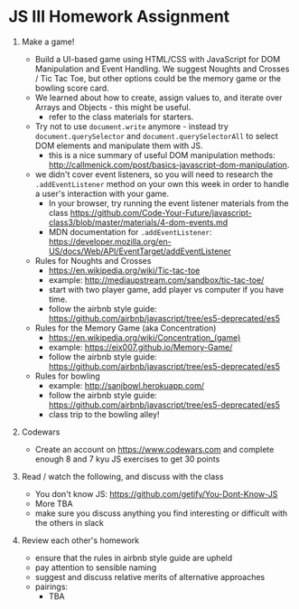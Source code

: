 # JS III Homework Assignment

1. Make a game!
	* Build a UI-based game using HTML/CSS with JavaScript for DOM Manipulation and Event Handling. We suggest Noughts and Crosses / Tic Tac Toe, but other options could be the memory game or the bowling score card.
	* We learned about how to create, assign values to, and iterate over Arrays and Objects - this might be useful.
		- refer to the class materials for starters.
	* Try not to use `document.write` anymore - instead try `document.querySelector` and `document.querySelectorAll` to select DOM elements and manipulate them with JS.
		- this is a nice summary of useful DOM manipulation methods: http://callmenick.com/post/basics-javascript-dom-manipulation.
	* we didn't cover event listeners, so you will need to research the `.addEventListener` method on your own this week in order to handle a user's interaction with your game.
		- In your browser, try running the event listener materials from the class https://github.com/Code-Your-Future/javascript-class3/blob/master/materials/4-dom-events.md
		- MDN documentation for `.addEventListener`: https://developer.mozilla.org/en-US/docs/Web/API/EventTarget/addEventListener
	- Rules for Noughts and Crosses
	  - https://en.wikipedia.org/wiki/Tic-tac-toe
	  - example: http://mediaupstream.com/sandbox/tic-tac-toe/
	  - start with two player game, add player vs computer if you have time.
	  - follow the airbnb style guide: https://github.com/airbnb/javascript/tree/es5-deprecated/es5
	- Rules for the Memory Game (aka Concentration)
	  - https://en.wikipedia.org/wiki/Concentration_(game)
	  - example: https://eix007.github.io/Memory-Game/
	  - follow the airbnb style guide: https://github.com/airbnb/javascript/tree/es5-deprecated/es5
	- Rules for bowling
	  - example: http://sanjbowl.herokuapp.com/
	  - follow the airbnb style guide: https://github.com/airbnb/javascript/tree/es5-deprecated/es5
	  - class trip to the bowling alley!

2. Codewars
	- Create an account on https://www.codewars.com and complete enough 8 and 7 kyu JS exercises to get 30 points

3. Read / watch the following, and discuss with the class
	- You don't know JS: https://github.com/getify/You-Dont-Know-JS
	- More TBA
	- make sure you discuss anything you find interesting or difficult with the others in slack

4. Review each other's homework
	- ensure that the rules in airbnb style guide are upheld
	- pay attention to sensible naming
	- suggest and discuss relative merits of alternative approaches
	- pairings:
	  - TBA
